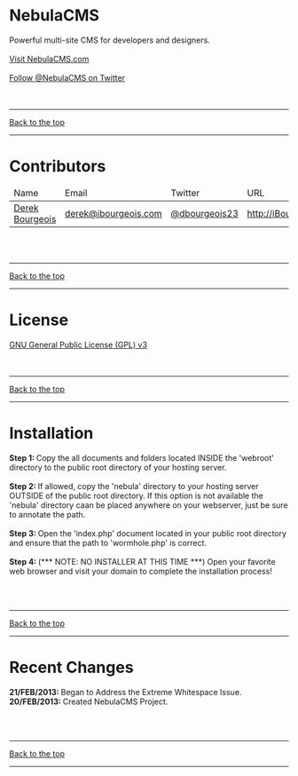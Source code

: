 NebulaCMS
=========

Powerful multi-site CMS for developers and designers.<br />
<br />
<a href="http://nebulacms.com" target="_blank">Visit NebulaCMS.com</a>
<br /><br />
<a href="http://twitter.com/NebulaCMS" target="_blank">Follow @NebulaCMS on Twitter</a>
<br /><br /><br />
<hr />
<a href="#nebulacms">Back to the top</a>
<br />
<hr />


Contributors
============

<table>
<thead>
  <tr>
    <td>
      Name
    </td>
    <td>
      Email
    </td>
    <td>
      Twitter
    </td>
    <td>
      URL
    </td>
  </tr>
</thead>
<tbody>
  <tr>
    <td>
      <a href="http://github.com/ibourgeois" target="_blank">Derek Bourgeois</a>
    </td>
    <td>
      <a href="mailto:derek@ibourgeois.com">derek@ibourgeois.com</a>
    </td>
    <td>
      <a href="http://twitter.com/dbourgeois23" target="_blank">@dbourgeois23</a>
    </td>
    <td>
      <a href="http://ibourgeois.com" target="_blank">http://iBourgeois.com</a>
    </td>
  </tr>
</tbody>
</table>
<br /><br />
<hr />
<a href="#nebulacms">Back to the top</a>
<br />
<hr />


License
=======

<a href="https://github.com/ibourgeois/NebulaCMS/blob/master/license.txt">GNU General Public License (GPL) v3</a>
<br /><br /><br />
<hr />
<a href="#nebulacms">Back to the top</a>
<br />
<hr />

Installation
============

<b>Step 1: </b> Copy the all documents and folders located INSIDE the 'webroot' directory to the public root directory of your hosting server.
<br /><br />
<b>Step 2: </b> If allowed, copy the 'nebula' directory to your hosting server OUTSIDE of the public root directory. If this option is not available the 'nebula' directory caan be placed anywhere on your webserver, just be sure to annotate the path. 
<br /><br />
<b>Step 3: </b> Open the 'index.php' document located in your public root directory and ensure that the path to 'wormhole.php' is correct. 
<br /><br />
<b>Step 4: </b> (*** NOTE: NO INSTALLER AT THIS TIME ***) Open your favorite web browser and visit your domain to complete the installation process!

<br /><br />
<hr />
<a href="#nebulacms">Back to the top</a>
<br />
<hr />



Recent Changes
==============

<b>21/FEB/2013: </b> Began to Address the Extreme Whitespace Issue. <br />
<b>20/FEB/2013: </b> Created NebulaCMS Project.

<br /><br />
<hr />
<a href="#nebulacms">Back to the top</a>
<br />
<hr />

